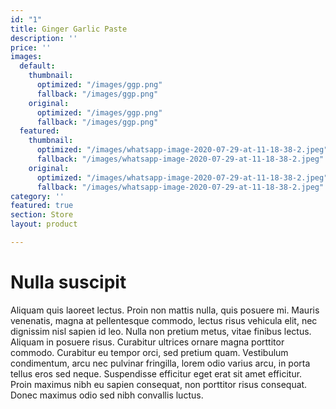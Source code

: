 ```yaml
---
id: "1"
title: Ginger Garlic Paste
description: ''
price: ''
images:
  default:
    thumbnail:
      optimized: "/images/ggp.png"
      fallback: "/images/ggp.png"
    original:
      optimized: "/images/ggp.png"
      fallback: "/images/ggp.png"
  featured:
    thumbnail:
      optimized: "/images/whatsapp-image-2020-07-29-at-11-18-38-2.jpeg"
      fallback: "/images/whatsapp-image-2020-07-29-at-11-18-38-2.jpeg"
    original:
      optimized: "/images/whatsapp-image-2020-07-29-at-11-18-38-2.jpeg"
      fallback: "/images/whatsapp-image-2020-07-29-at-11-18-38-2.jpeg"
category: ''
featured: true
section: Store
layout: product

---
```

# Nulla suscipit

Aliquam quis laoreet lectus. Proin non mattis nulla, quis posuere mi. Mauris venenatis, magna at pellentesque commodo, lectus risus vehicula elit, nec dignissim nisl sapien id leo. Nulla non pretium metus, vitae finibus lectus. Aliquam in posuere risus. Curabitur ultrices ornare magna porttitor commodo. Curabitur eu tempor orci, sed pretium quam. Vestibulum condimentum, arcu nec pulvinar fringilla, lorem odio varius arcu, in porta tellus eros sed neque. Suspendisse efficitur eget erat sit amet efficitur. Proin maximus nibh eu sapien consequat, non porttitor risus consequat. Donec maximus odio sed nibh convallis luctus.